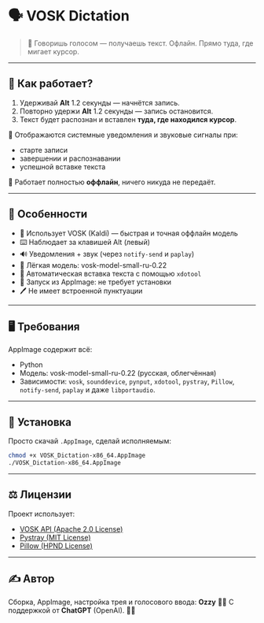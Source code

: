 # 🗣 VOSK Dictation

> 🎤 Говоришь голосом — получаешь текст. Офлайн. Прямо туда, где мигает курсор.

---

## 🚀 Как работает?

1. Удерживай **Alt** 1.2 секунды — начнётся запись.
2. Повторно удержи **Alt** 1.2 секунды — запись остановится.
3. Текст будет распознан и вставлен **туда, где находился курсор**.

📢 Отображаются системные уведомления и звуковые сигналы при:
- старте записи
- завершении и распознавании
- успешной вставке текста

📌 Работает полностью **оффлайн**, ничего никуда не передаёт.

---

## 🧩 Особенности

- 🧠 Использует VOSK (Kaldi) — быстрая и точная оффлайн модель
- ⌨️ Наблюдает за клавишей Alt (левый)
- 🔊 Уведомления + звук (через `notify-send` и `paplay`)
- 🧰 Лёгкая модель: vosk-model-small-ru-0.22
- 🧙 Автоматическая вставка текста с помощью `xdotool`
- 🧼 Запуск из AppImage: не требует установки
- 🖊 Не имеет встроенной пунктуации 
---

## 🖥️ Требования

AppImage содержит всё:
- Python
- Модель: vosk-model-small-ru-0.22 (русская, облегчённая)
- Зависимости: `vosk`, `sounddevice`, `pynput`, `xdotool`, `pystray`, `Pillow`, `notify-send`, `paplay` и даже `libportaudio`.

---

## 📎 Установка

Просто скачай `.AppImage`, сделай исполняемым:

```bash
chmod +x VOSK_Dictation-x86_64.AppImage
./VOSK_Dictation-x86_64.AppImage
```

---

## ⚖️ Лицензии

Проект использует:

- [VOSK API (Apache 2.0 License)](https://github.com/alphacep/vosk-api)
- [Pystray (MIT License)](https://github.com/moses-palmer/pystray)
- [Pillow (HPND License)](https://github.com/python-pillow/Pillow)

---

## ✍️ Автор

Сборка, AppImage, настройка трея и голосового ввода: **Ozzy**  🥷🏾
С поддержкой от **ChatGPT** (OpenAI). 🫶🏽
